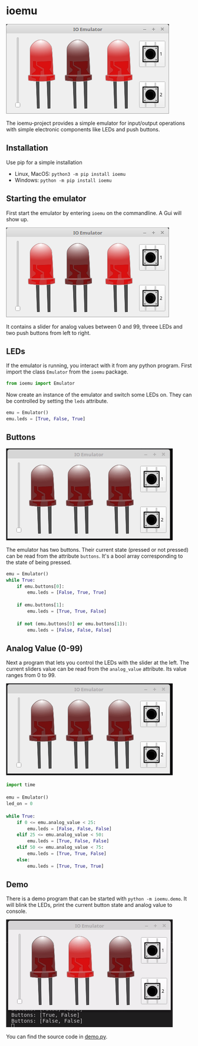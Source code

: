 
# ioemu

![screenshot](ioemu-screenshot.png)

The ioemu-project provides a simple emulator for input/output operations with simple electronic components like LEDs and push buttons.

## Installation

Use pip for a simple installation

- Linux, MacOS: `python3 -m pip install ioemu`
- Windows: `python -m pip install ioemu`

## Starting the emulator

First start the emulator by entering `ioemu` on the commandline. A Gui will show up.

![screenshot](ioemu-screenshot.png)

It contains a slider for analog values between 0 and 99, threee LEDs and two push buttons from left to right.

## LEDs

If the emulator is running, you interact with it from any python program. First import the class `Emulator` from the `ioemu` package.


```python
from ioemu import Emulator
```

Now create an instance of the emulator and switch some LEDs on. They can be controlled by setting the `leds` attribute.


```python
emu = Emulator()
emu.leds = [True, False, True]
```

## Buttons

![screenshot](buttons.gif)

The emulator has two buttons. Their current state (pressed or not pressed) can be read from the attribute `buttons`. It's a bool array corresponding to the state of being pressed.


```python
emu = Emulator()
while True:
    if emu.buttons[0]:
        emu.leds = [False, True, True]
        
    if emu.buttons[1]:
        emu.leds = [True, True, False]

    if not (emu.buttons[0] or emu.buttons[1]):
        emu.leds = [False, False, False]
```

## Analog Value (0-99)

Next a program that lets you control the LEDs with the slider at the left. The current sliders value can be read from the `analog_value` attribute. Its value ranges from 0 to 99.

![image](analog_value.gif)


```python
import time

emu = Emulator()
led_on = 0

while True:
    if 0 <= emu.analog_value < 25:
        emu.leds = [False, False, False]
    elif 25 <= emu.analog_value < 50:
        emu.leds = [True, False, False]
    elif 50 <= emu.analog_value < 75:
        emu.leds = [True, True, False]
    else:
        emu.leds = [True, True, True]
```

## Demo

There is a demo program that can be started with `python -m ioemu.demo`. It will blink the LEDs, print the current button state and analog value to console.

![demo](demo.gif)

You can find the source code in [demo.py](https://github.com/tbs1-bo/ioemu/blob/master/ioemu/demo.py).
